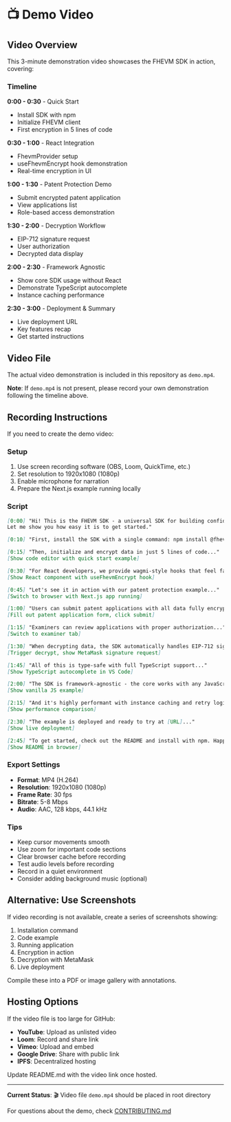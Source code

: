 # 📺 Demo Video

## Video Overview

This 3-minute demonstration video showcases the FHEVM SDK in action, covering:

### Timeline

**0:00 - 0:30** - Quick Start
- Install SDK with npm
- Initialize FHEVM client
- First encryption in 5 lines of code

**0:30 - 1:00** - React Integration
- FhevmProvider setup
- useFhevmEncrypt hook demonstration
- Real-time encryption in UI

**1:00 - 1:30** - Patent Protection Demo
- Submit encrypted patent application
- View applications list
- Role-based access demonstration

**1:30 - 2:00** - Decryption Workflow
- EIP-712 signature request
- User authorization
- Decrypted data display

**2:00 - 2:30** - Framework Agnostic
- Show core SDK usage without React
- Demonstrate TypeScript autocomplete
- Instance caching performance

**2:30 - 3:00** - Deployment & Summary
- Live deployment URL
- Key features recap
- Get started instructions

## Video File

The actual video demonstration is included in this repository as `demo.mp4`.

**Note**: If `demo.mp4` is not present, please record your own demonstration following the timeline above.

## Recording Instructions

If you need to create the demo video:

### Setup

1. Use screen recording software (OBS, Loom, QuickTime, etc.)
2. Set resolution to 1920x1080 (1080p)
3. Enable microphone for narration
4. Prepare the Next.js example running locally

### Script

```markdown
[0:00] "Hi! This is the FHEVM SDK - a universal SDK for building confidential dApps.
Let me show you how easy it is to get started."

[0:10] "First, install the SDK with a single command: npm install @fhevm/sdk"

[0:15] "Then, initialize and encrypt data in just 5 lines of code..."
[Show code editor with quick start example]

[0:30] "For React developers, we provide wagmi-style hooks that feel familiar..."
[Show React component with useFhevmEncrypt hook]

[0:45] "Let's see it in action with our patent protection example..."
[Switch to browser with Next.js app running]

[1:00] "Users can submit patent applications with all data fully encrypted on-chain..."
[Fill out patent application form, click submit]

[1:15] "Examiners can review applications with proper authorization..."
[Switch to examiner tab]

[1:30] "When decrypting data, the SDK automatically handles EIP-712 signatures..."
[Trigger decrypt, show MetaMask signature request]

[1:45] "All of this is type-safe with full TypeScript support..."
[Show TypeScript autocomplete in VS Code]

[2:00] "The SDK is framework-agnostic - the core works with any JavaScript environment..."
[Show vanilla JS example]

[2:15] "And it's highly performant with instance caching and retry logic built-in..."
[Show performance comparison]

[2:30] "The example is deployed and ready to try at [URL]..."
[Show live deployment]

[2:45] "To get started, check out the README and install with npm. Happy building!"
[Show README in browser]
```

### Export Settings

- **Format**: MP4 (H.264)
- **Resolution**: 1920x1080 (1080p)
- **Frame Rate**: 30 fps
- **Bitrate**: 5-8 Mbps
- **Audio**: AAC, 128 kbps, 44.1 kHz

### Tips

- Keep cursor movements smooth
- Use zoom for important code sections
- Clear browser cache before recording
- Test audio levels before recording
- Record in a quiet environment
- Consider adding background music (optional)

## Alternative: Use Screenshots

If video recording is not available, create a series of screenshots showing:

1. Installation command
2. Code example
3. Running application
4. Encryption in action
5. Decryption with MetaMask
6. Live deployment

Compile these into a PDF or image gallery with annotations.

## Hosting Options

If the video file is too large for GitHub:

- **YouTube**: Upload as unlisted video
- **Loom**: Record and share link
- **Vimeo**: Upload and embed
- **Google Drive**: Share with public link
- **IPFS**: Decentralized hosting

Update README.md with the video link once hosted.

---

**Current Status**: 🎬 Video file `demo.mp4` should be placed in root directory

For questions about the demo, check [CONTRIBUTING.md](./CONTRIBUTING.md)
